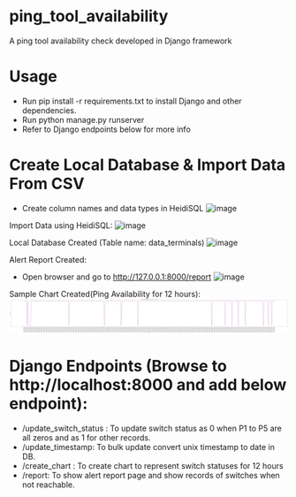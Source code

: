 # ping_tool_availability
A ping tool availability check developed in Django framework

# Usage
* Run pip install -r requirements.txt to install Django and other dependencies.
* Run python manage.py runserver
* Refer to Django endpoints below for more info

# Create Local Database & Import Data From CSV
* Create column names and data types in HeidiSQL 
![image](https://user-images.githubusercontent.com/53460015/198984500-b62ca516-b37a-4b28-bdf6-0f12f729a490.png)

Import Data using HeidiSQL:
![image](https://user-images.githubusercontent.com/53460015/199002256-1b7a6f9b-22ae-4f68-a714-3c90de34a7c5.png)

Local Database Created (Table name: data_terminals)
![image](https://user-images.githubusercontent.com/53460015/199062992-3eeacd2c-cb50-4981-aa07-ea5fc5690877.png)

Alert Report Created:
* Open browser and go to http://127.0.0.1:8000/report
![image](https://user-images.githubusercontent.com/53460015/200037944-8211a893-45f0-4e77-bdbc-766f069b0268.png)

Sample Chart Created(Ping Availability for 12 hours):
![image](https://github.com/asyrafzlkln96/ping_tool_availability/blob/main/Switch%20SW-1%20Ping%20Availability%2028-11-2019%20(12%20am-12%20pm).png)

# Django Endpoints (Browse to http://localhost:8000 and add below endpoint):
* /update_switch_status : To update switch status as 0 when P1 to P5 are all zeros and as 1 for other records.
* /update_timestamp: To bulk update convert unix timestamp to date in DB.
* /create_chart : To create chart to represent switch statuses for 12 hours
* /report: To show alert report page and show records of switches when not reachable.
